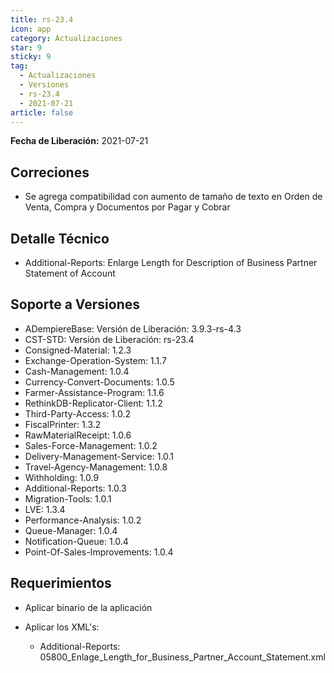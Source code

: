 ```yaml
---
title: rs-23.4
icon: app
category: Actualizaciones
star: 9
sticky: 9
tag:
  - Actualizaciones
  - Versiones
  - rs-23.4
  - 2021-07-21
article: false
---
```


**Fecha de Liberación:** 2021-07-21

## Correciones

- Se agrega compatibilidad con aumento de tamaño de texto en Orden de Venta, Compra y Documentos por Pagar y Cobrar

## Detalle Técnico

- Additional-Reports: Enlarge Length for Description of Business Partner Statement of Account

## Soporte a Versiones

- ADempiereBase: Versión de Liberación: 3.9.3-rs-4.3
- CST-STD: Versión de Liberación: rs-23.4
- Consigned-Material: 1.2.3
- Exchange-Operation-System: 1.1.7
- Cash-Management: 1.0.4
- Currency-Convert-Documents: 1.0.5
- Farmer-Assistance-Program: 1.1.6
- RethinkDB-Replicator-Client: 1.1.2
- Third-Party-Access: 1.0.2
- FiscalPrinter: 1.3.2
- RawMaterialReceipt: 1.0.6
- Sales-Force-Management: 1.0.2
- Delivery-Management-Service: 1.0.1
- Travel-Agency-Management: 1.0.8
- Withholding: 1.0.9
- Additional-Reports: 1.0.3
- Migration-Tools: 1.0.1
- LVE: 1.3.4
- Performance-Analysis: 1.0.2
- Queue-Manager: 1.0.4
- Notification-Queue: 1.0.4
- Point-Of-Sales-Improvements: 1.0.4

## Requerimientos

- Aplicar binario de la aplicación
- Aplicar los XML's:

  - Additional-Reports: 05800_Enlage_Length_for_Business_Partner_Account_Statement.xml
